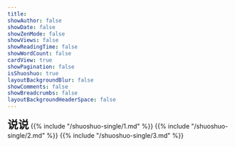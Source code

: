 ```yaml
---
title: 
showAuthor: false
showDate: false
showZenMode: false
showViews: false
showReadingTime: false
showWordCount: false
cardView: true
showPagination: false
isShuoshuo: true
layoutBackgroundBlur: false
showComments: false
showBreadcrumbs: false
layoutBackgroundHeaderSpace: false
---
```

<font size="5">**说说**</font>
{{% include "/shuoshuo-single/1.md" %}}
{{% include "/shuoshuo-single/2.md" %}}
{{% include "/shuoshuo-single/3.md" %}}